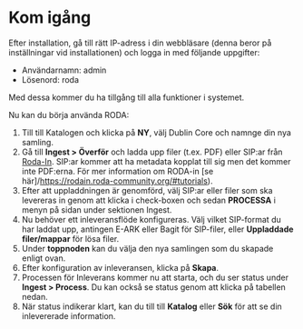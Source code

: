 # Kom igång

Efter installation, gå till rätt IP-adress i din webbläsare (denna beror på inställningar vid installationen) och logga in med följande uppgifter:

* Användarnamn: admin
* Lösenord: roda

Med dessa kommer du ha tillgång till alla funktioner i systemet.

Nu kan du börja använda RODA:

1. Till till Katalogen och klicka på **NY**, välj Dublin Core och namnge din nya samling.
2. Gå till **Ingest > Överför** och ladda upp filer (t.ex. PDF) eller SIP:ar från [Roda-In](https://rodain.roda-community.org/). SIP:ar kommer att ha metadata kopplat till sig men det kommer inte PDF:erna. För mer information om RODA-in [se här]/https://rodain.roda-community.org/#tutorials).
3. Efter att uppladdningen är genomförd, välj SIP:ar eller filer som ska levereras in genom att klicka i check-boxen och sedan **PROCESSA** i menyn på sidan under sektionen Ingest.
4. Nu behöver ett inleveransflöde konfigureras. Välj vilket SIP-format du har laddat upp, antingen E-ARK eller Bagit för SIP-filer, eller **Uppladdade filer/mappar** för lösa filer. 
5. Under **toppnoden** kan du välja den nya samlingen som du skapade enligt ovan.
6. Efter konfiguration av inleveransen, klicka på **Skapa**.
7. Processen för Inleverans kommer nu att starta, och du ser status under **Ingest > Process**. Du kan också se status genom att klicka på tabellen nedan. 
8. När status indikerar klart, kan du till till **Katalog** eller **Sök** för att  se din inlevererade information. 


